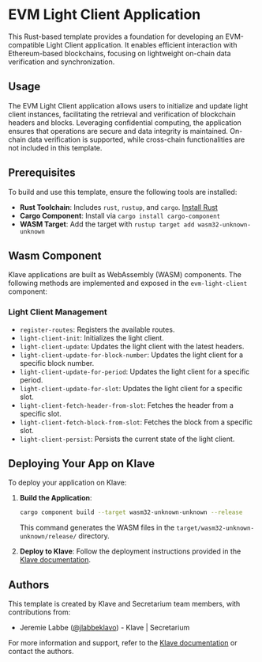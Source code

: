 # EVM Light Client Application

This Rust-based template provides a foundation for developing an EVM-compatible Light Client application. It enables efficient interaction with Ethereum-based blockchains, focusing on lightweight on-chain data verification and synchronization.

## Usage

The EVM Light Client application allows users to initialize and update light client instances, facilitating the retrieval and verification of blockchain headers and blocks. Leveraging confidential computing, the application ensures that operations are secure and data integrity is maintained. On-chain data verification is supported, while cross-chain functionalities are not included in this template.

## Prerequisites

To build and use this template, ensure the following tools are installed:

- **Rust Toolchain**: Includes `rust`, `rustup`, and `cargo`. [Install Rust](https://www.rust-lang.org/tools/install)
- **Cargo Component**: Install via `cargo install cargo-component`
- **WASM Target**: Add the target with `rustup target add wasm32-unknown-unknown`

## Wasm Component

Klave applications are built as WebAssembly (WASM) components. The following methods are implemented and exposed in the `evm-light-client` component:

### Light Client Management
- `register-routes`: Registers the available routes.
- `light-client-init`: Initializes the light client.
- `light-client-update`: Updates the light client with the latest headers.
- `light-client-update-for-block-number`: Updates the light client for a specific block number.
- `light-client-update-for-period`: Updates the light client for a specific period.
- `light-client-update-for-slot`: Updates the light client for a specific slot.
- `light-client-fetch-header-from-slot`: Fetches the header from a specific slot.
- `light-client-fetch-block-from-slot`: Fetches the block from a specific slot.
- `light-client-persist`: Persists the current state of the light client.

## Deploying Your App on Klave

To deploy your application on Klave:

1. **Build the Application**:
   ```sh
   cargo component build --target wasm32-unknown-unknown --release
   ```
   This command generates the WASM files in the `target/wasm32-unknown-unknown/release/` directory.

2. **Deploy to Klave**: Follow the deployment instructions provided in the [Klave documentation](https://docs.klave.com/deployment).

## Authors

This template is created by Klave and Secretarium team members, with contributions from:

- Jeremie Labbe ([@jlabbeklavo](https://github.com/jlabbeklavo)) - Klave | Secretarium

For more information and support, refer to the [Klave documentation](https://docs.klave.com) or contact the authors.
